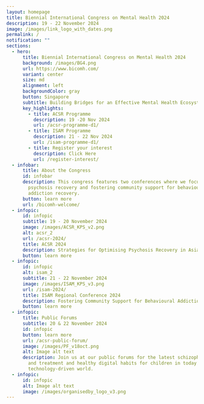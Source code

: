 ```yaml
---
layout: homepage
title: Biennial International Congress on Mental Health 2024
description: 19 - 22 November 2024
image: /images/link_logo_with_dates.png
permalink: /
notification: ""
sections:
  - hero:
      title: Biennial International Congress on Mental Health 2024
      background: /images/BG4.png
      url: https://www.bicomh.com/
      variant: center
      size: md
      alignment: left
      backgroundColor: gray
      button: Singapore
      subtitle: Building Bridges for an Effective Mental Health Ecosystem
      key_highlights:
        - title: ACSR Programme
          description: 19 -20 Nov 2024
          url: /acsr-programme-d1/
        - title: ISAM Programme
          description: 21 - 22 Nov 2024
          url: /isam-programme-d1/
        - title: Register your interest
          description: Click Here
          url: /register-interest/
  - infobar:
      title: About the Congress
      id: infobar
      description: This congress features two conferences where we focus on optimising
        psychosis recovery and fostering community support for behavioural
        addiction recovery.
      button: learn more
      url: /bicomh-welcome/
  - infopic:
      id: infopic
      subtitle: 19 - 20 November 2024
      image: /images/ACSR_KPS_v2.png
      alt: acsr_2
      url: /acsr-2024/
      title: ACSR 2024
      description: Strategies for Optimising Psychosis Recovery in Asia
      button: learn more
  - infopic:
      id: infopic
      alt: isam_2
      subtitle: 21 - 22 November 2024
      image: /images/ISAM_KPS_v3.png
      url: /isam-2024/
      title: ISAM Regional Conference 2024
      description: Fostering Community Support for Behavioural Addiction Recovery
      button: learn more
  - infopic:
      title: Public Forums
      subtitle: 20 & 22 November 2024
      id: infopic
      button: learn more
      url: /acsr-public-forum/
      image: /images/PF_v18oct.png
      alt: Image alt text
      description: Join us at our public forums for the latest schizophrenia research
        and treatment and healthy digital habits for children in today’s
        technology-driven world.
  - infopic:
      id: infopic
      alt: Image alt text
      image: /images/organisedby_logo_v3.png
---
```

